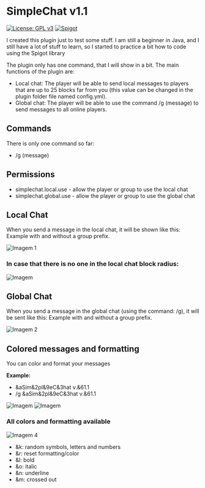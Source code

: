 # SimpleChat v1.1
[![License: GPL v3](https://img.shields.io/badge/License-GPLv3-red)](https://github.com/willperes/SimpleChat/blob/master/LICENSE.md) [![Spigot](https://img.shields.io/badge/Spigot%20Page-English-red)](https://www.spigotmc.org/resources/simplechat.84282/)

I created this plugin just to test some stuff. I am still a beginner in Java, and I still have a lot of stuff to learn, so I started to practice a bit how to code using the Spigot library

The plugin only has one command, that I will show in a bit. The main functions of the plugin are:

- Local chat: The player will be able to send local messages to players that are up to 25 blocks far from you (this value can be changed in the plugin folder file named config.yml).
- Global chat: The player will be able to use the command /g (message) to send messages to all online players.

## Commands
There is only one command so far:

- /g (message)

## Permissions

- simplechat.local.use - allow the player or group to use the local chat
- simplechat.global.use - allow the player or group to use the global chat

## Local Chat
When you send a message in the local chat, it will be shown like this:
Example with and without a group prefix.

![Imagem 1](https://i.imgur.com/XJOo5Fd.png)

### In case that there is no one in the local chat block radius:
![Imagem](https://i.imgur.com/ywGeAHB.png)

## Global Chat
When you send a message in the global chat (using the command: /g), it will be sent like this:
Example with and without a group prefix.

![Imagem 2](https://i.imgur.com/n3wzJKn.png)

## Colored messages and formatting
You can color and format your messages

**Example:**

- &aSim&2pl&9eC&3hat v.&61.1
- /g &aSim&2pl&9eC&3hat v.&61.1

![Imagem](https://i.imgur.com/dtqr2Ci.png)
![Imagem](https://i.imgur.com/Dt409w9.png)

### All colors and formatting available

![Imagem 4](https://i.imgur.com/YsSI3py.png)

- &k: random symbols, letters and numbers
- &r: reset formatting/color
- &l: bold
- &o: italic
- &n: underline
- &m: crossed out
